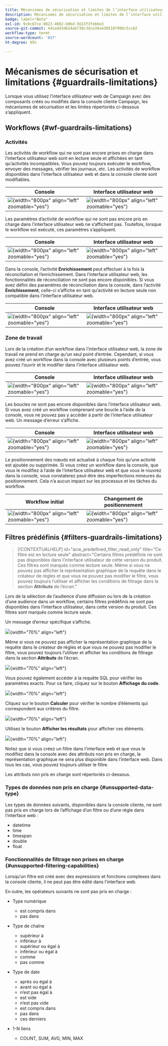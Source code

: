 ```yaml
---
title: Mécanismes de sécurisation et limites de l’interface utilisateur web de Campaign
description: Mécanismes de sécurisation et limites de l’interface utilisateur web de Campaign
badge: label="Beta"
exl-id: 9c8c67ce-9823-4082-b0bd-5613f3feb6e3
source-git-commit: 441add3d624ab730c3dce39a4305107998c5cc62
workflow-type: tm+mt
source-wordcount: '657'
ht-degree: 95%

---
```


# Mécanismes de sécurisation et limitations {#guardrails-limitations}

Lorsque vous utilisez l’interface utilisateur web de Campaign avec des composants créés ou modifiés dans la console cliente Campaign, les mécanismes de sécurisation et les limites répertoriés ci-dessous s’appliquent.

## Workflows {#wf-guardrails-limitations}

### Activités

Les activités de workflow qui ne sont pas encore prises en charge dans l’interface utilisateur web sont en lecture seule et affichées en tant qu’activités incompatibles. Vous pouvez toujours exécuter le workflow, envoyer des messages, vérifier les journaux, etc. Les activités de workflow disponibles dans l’interface utilisateur web et dans la console cliente sont modifiables.

| Console | Interface utilisateur web |
| --- | --- |
| ![](assets/limitations-activities-console.png){width="800px" align="left" zoomable="yes"} | ![](assets/limitations-activities-web.png){width="800px" align="left" zoomable="yes"} |

Les paramètres d’activité de workflow qui ne sont pas encore pris en charge dans l’interface utilisateur web ne s’affichent pas. Toutefois, lorsque le workflow est exécuté, ces paramètres s’appliquent.

| Console | Interface utilisateur web |
| --- | --- |
| ![](assets/limitations-options-console.png){width="800px" align="left" zoomable="yes"} | ![](assets/limitations-options-web.png){width="800px" align="left" zoomable="yes"} |

Dans la console, l’activité **Enrichissement** peut effectuer à la fois la réconciliation et l’enrichissement. Dans l’interface utilisateur web, les fonctionnalités de réconciliation ne sont pas encore disponibles. Si vous avez défini des paramètres de réconciliation dans la console, dans l’activité **Enrichissement**, celle-ci s’affiche en tant qu’activité en lecture seule non compatible dans l’interface utilisateur web.

| Console | Interface utilisateur web |
| --- | --- |
| ![](assets/limitations-options-console.png){width="800px" align="left" zoomable="yes"} | ![](assets/limitations-options-web.png){width="800px" align="left" zoomable="yes"} |

### Zone de travail

Lors de la création d’un workflow dans l’interface utilisateur web, la zone de travail ne prend en charge qu’un seul point d’entrée. Cependant, si vous avez créé un workflow dans la console avec plusieurs points d’entrée, vous pouvez l’ouvrir et le modifier dans l’interface utilisateur web.

| Console | Interface utilisateur web |
| --- | --- |
| ![](assets/limitations-multiple-console.png){width="800px" align="left" zoomable="yes"} | ![](assets/limitations-multiple-web.png){width="800px" align="left" zoomable="yes"} |

Les boucles ne sont pas encore disponibles dans l’interface utilisateur web. Si vous avez créé un workflow comprenant une boucle à l’aide de la console, vous ne pouvez pas y accéder à partir de l’interface utilisateur web. Un message d’erreur s’affiche.

| Console | Interface utilisateur web |
| --- | --- |
| ![](assets/limitations-loops-console.png){width="800px" align="left" zoomable="yes"} | ![](assets/limitations-loops-web.png){width="800px" align="left" zoomable="yes"} |

Le positionnement des nœuds est actualisé à chaque fois qu’une activité est ajoutée ou supprimée. Si vous créez un workflow dans la console, que vous le modifiez à l’aide de l’interface utilisateur web et que vous le rouvrez dans la console, vous constaterez peut-être des imperfections mineures du positionnement. Cela n’a aucun impact sur les processus et les tâches du workflow.

| Workflow initial | Changement de positionnement |
| --- | --- |
| ![](assets/limitations-positioning1.png){width="800px" align="left" zoomable="yes"} | ![](assets/limitations-positioning2.png){width="800px" align="left" zoomable="yes"} |

## Filtres prédéfinis {#filters-guardrails-limitations}

>[!CONTEXTUALHELP]
>id="acw_predefined_filter_read_only"
>title="Ce filtre est en lecture seule"
>abstract="Certains filtres prédéfinis ne sont pas disponibles dans l’interface utilisateur de cette version du produit. Ces filtres sont marqués comme lecture seule. Même si vous ne pouvez pas afficher la représentation graphique de la requête dans le créateur de règles et que vous ne pouvez pas modifier le filtre, vous pouvez toujours l’utiliser et afficher les conditions de filtrage dans la section **Attributs** de l’écran."

Lors de la sélection de l’audience d’une diffusion ou lors de la création d’une audience dans un workflow, certains filtres prédéfinis ne sont pas disponibles dans l’interface utilisateur, dans cette version du produit. Ces filtres sont marqués comme lecture seule.

Un message d’erreur spécifique s’affiche.

![](assets/filter-unavailable.png){width="70%" align="left"}

Même si vous ne pouvez pas afficher la représentation graphique de la requête dans le créateur de règles et que vous ne pouvez pas modifier le filtre, vous pouvez toujours l’utiliser et afficher les conditions de filtrage dans la section **Attributs** de l’écran.

![](assets/rule-edit.png){width="70%" align="left"}

Vous pouvez également accéder à la requête SQL pour vérifier les paramètres exacts. Pour ce faire, cliquez sur le bouton **Affichage du code**.

![](assets/rule-code-view.png){width="70%" align="left"}

Cliquez sur le bouton **Calculer** pour vérifier le nombre d’éléments qui correspondent aux critères du filtre.

![](assets/rule-calculate.png){width="70%" align="left"}

Utilisez le bouton **Afficher les résultats** pour afficher ces éléments.

![](assets/rule-view-results.png){width="70%" align="left"}

Notez que si vous créez un filtre dans l’interface web et que vous le modifiez dans la console avec des attributs non pris en charge, la représentation graphique ne sera plus disponible dans l’interface web. Dans tous les cas, vous pouvez toujours utiliser le filtre.

Les attributs non pris en charge sont répertoriés ci-dessous.

### Types de données non pris en charge {#unsupported-data-type}

Les types de données suivants, disponibles dans la console cliente, ne sont pas pris en charge lors de l’affichage d’un filtre ou d’une règle dans l’interface web :

* datetime
* time
* timespan
* double
* float

### Fonctionnalités de filtrage non prises en charge {#unsupported-filtering-capabilities}

Lorsqu’un filtre est créé avec des expressions et fonctions complexes dans la console cliente, il ne peut pas être édité dans l’interface web.

En outre, les opérateurs suivants ne sont pas pris en charge :

* Type numérique
   * est compris dans
   * pas dans

* Type de chaîne
   * supérieur à
   * inférieur à
   * supérieur ou égal à
   * inférieur ou égal à
   * comme
   * pas comme

* Type de date
   * après ou égal à
   * avant ou égal à
   * n’est pas égal à
   * est vide
   * n’est pas vide
   * est compris dans
   * pas dans
   * ces derniers

* 1-N liens
   * COUNT, SUM, AVG, MIN, MAX
